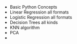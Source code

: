 - Basic Python Concepts
- Linear Regression all formats
- Logistic Regression all formats
- Decision Trees all kinds
- KNN  algorithm
- PCA
- 